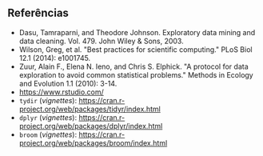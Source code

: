 ## Referências

* Dasu, Tamraparni, and Theodore Johnson. Exploratory data mining and data cleaning. Vol. 479. John Wiley & Sons, 2003.
* Wilson, Greg, et al. "Best practices for scientific computing." PLoS Biol 12.1 (2014): e1001745.
* Zuur, Alain F., Elena N. Ieno, and Chris S. Elphick. "A protocol for data exploration to avoid common statistical problems." Methods in Ecology and Evolution 1.1 (2010): 3-14.
* https://www.rstudio.com/
* `tydir` (*vignettes*): https://cran.r-project.org/web/packages/tidyr/index.html
* `dplyr` (*vignettes*): https://cran.r-project.org/web/packages/dplyr/index.html
* `broom` (*vignettes*): https://cran.r-project.org/web/packages/broom/index.html